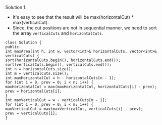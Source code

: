 Solution 1:
​
- It's easy to see that the result will be max(horizontalCut) * max(verticalCut).
- Since, the cut positions are not in sequential manner, we need to sort the array `verticalCuts` and `horizontalCuts`.
​
```
class Solution {
public:
int maxArea(int h, int w, vector<int>& horizontalCuts, vector<int>& verticalCuts) {
sort(horizontalCuts.begin(), horizontalCuts.end());
sort(verticalCuts.begin(), verticalCuts.end());
int n = horizontalCuts.size();
int m = verticalCuts.size();
int maxHorizontalCut = h - horizontalCuts[n - 1];
for (int i = 0, prev = 0; i < n; i++) {
maxHorizontalCut = max(maxHorizontalCut, horizontalCuts[i] - prev);
prev = horizontalCuts[i];
}
int maxVerticalCut = w - verticalCuts[m - 1];
for (int i = 0, prev = 0; i < m; i++) {
maxVerticalCut = max(maxVerticalCut, verticalCuts[i] - prev);
prev = verticalCuts[i];
}